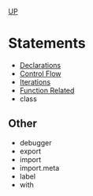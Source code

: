 [UP](../index.md)

# Statements
- [Declarations](./declare/index.md)
- [Control Flow](./control/index.md)
- [Iterations](./iterate/index.md)
- [Function Related](./func/index.md)
- class

## Other
- debugger
- export
- import
- import.meta
- label
- with
